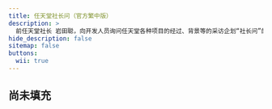 ```yaml
---
title: 任天堂社长问（官方繁中版）
description: >
  前任天堂社长 岩田聪，向开发人员询问任天堂各种项目的经过、背景等的采访企划“社长问”的链接集。<br>本页面下链接均转载自任天堂官网：<br><https://www.nintendo.co.jp/corporate/links/index.html><br>以下列表为官方繁体中文版。顶部菜单栏中的地球🌍图标可一键切换简繁中文。
hide_description: false
sitemap: false
buttons:
  wii: true
---
```


## 尚未填充
